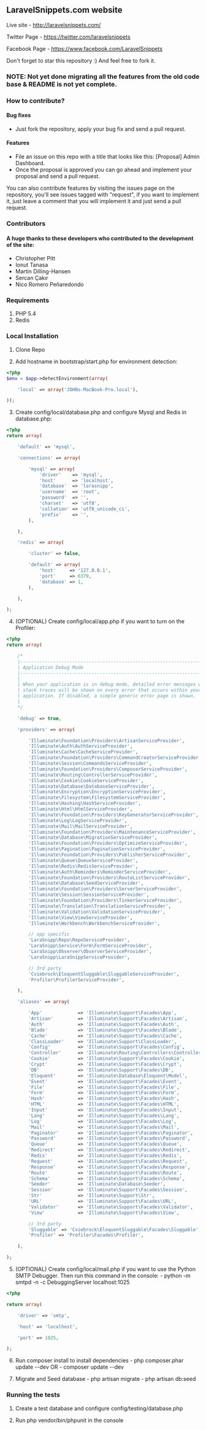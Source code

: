 ## LaravelSnippets.com website

Live site - http://laravelsnippets.com/

Twitter Page - https://twitter.com/laravelsnippets

Facebook Page - https://www.facebook.com/LaravelSnippets

Don't forget to star this repository :) And feel free to fork it.

### NOTE: Not yet done migrating all the features from the old code base & README is not yet complete.

### How to contribute?

#### Bug fixes
- Just fork the repository, apply your bug fix and send a pull request.

#### Features
- File an issue on this repo with a title that looks like this: [Proposal] Admin Dashboard.
- Once the proposal is approved you can go ahead and implement your proposal and send a pull request.

You can also contribute features by visiting the issues page on the repository, you'll see issues
tagged with "request", if you want to implement it, just leave a comment that you will implement it and
just send a pull request.

### Contributors

#### A huge thanks to these developers who contributed to the development of the site:
- Christopher Pitt
- Ionut Tanasa
- Martin Dilling-Hansen
- Sercan Çakır
- Nico Romero Peñaredondo

### Requirements

1. PHP 5.4
2. Redis

### Local Installation

1. Clone Repo

2. Add hostname in bootstrap/start.php for environment detection:

```PHP
<?php
$env = $app->detectEnvironment(array(

    'local' => array('JOHNs-MacBook-Pro.local'),

));
```

3. Create config/local/database.php and configure Mysql and Redis in database.php:

```PHP
<?php
return array(

    'default' => 'mysql',

    'connections' => array(

        'mysql' => array(
            'driver'    => 'mysql',
            'host'      => 'localhost',
            'database'  => 'larasnipp',
            'username'  => 'root',
            'password'  => '',
            'charset'   => 'utf8',
            'collation' => 'utf8_unicode_ci',
            'prefix'    => '',
        ),

    ),

    'redis' => array(

        'cluster' => false,

        'default' => array(
            'host'     => '127.0.0.1',
            'port'     => 6379,
            'database' => 1,
        ),

    ),

);
```

4. (OPTIONAL) Create config/local/app.php if you want to turn on the Profiler:

```PHP
<?php
return array(

    /*
    |--------------------------------------------------------------------------
    | Application Debug Mode
    |--------------------------------------------------------------------------
    |
    | When your application is in debug mode, detailed error messages with
    | stack traces will be shown on every error that occurs within your
    | application. If disabled, a simple generic error page is shown.
    |
    */

    'debug' => true,

    'providers' => array(

        'Illuminate\Foundation\Providers\ArtisanServiceProvider',
        'Illuminate\Auth\AuthServiceProvider',
        'Illuminate\Cache\CacheServiceProvider',
        'Illuminate\Foundation\Providers\CommandCreatorServiceProvider',
        'Illuminate\Session\CommandsServiceProvider',
        'Illuminate\Foundation\Providers\ComposerServiceProvider',
        'Illuminate\Routing\ControllerServiceProvider',
        'Illuminate\Cookie\CookieServiceProvider',
        'Illuminate\Database\DatabaseServiceProvider',
        'Illuminate\Encryption\EncryptionServiceProvider',
        'Illuminate\Filesystem\FilesystemServiceProvider',
        'Illuminate\Hashing\HashServiceProvider',
        'Illuminate\Html\HtmlServiceProvider',
        'Illuminate\Foundation\Providers\KeyGeneratorServiceProvider',
        'Illuminate\Log\LogServiceProvider',
        'Illuminate\Mail\MailServiceProvider',
        'Illuminate\Foundation\Providers\MaintenanceServiceProvider',
        'Illuminate\Database\MigrationServiceProvider',
        'Illuminate\Foundation\Providers\OptimizeServiceProvider',
        'Illuminate\Pagination\PaginationServiceProvider',
        'Illuminate\Foundation\Providers\PublisherServiceProvider',
        'Illuminate\Queue\QueueServiceProvider',
        'Illuminate\Redis\RedisServiceProvider',
        'Illuminate\Auth\Reminders\ReminderServiceProvider',
        'Illuminate\Foundation\Providers\RouteListServiceProvider',
        'Illuminate\Database\SeedServiceProvider',
        'Illuminate\Foundation\Providers\ServerServiceProvider',
        'Illuminate\Session\SessionServiceProvider',
        'Illuminate\Foundation\Providers\TinkerServiceProvider',
        'Illuminate\Translation\TranslationServiceProvider',
        'Illuminate\Validation\ValidationServiceProvider',
        'Illuminate\View\ViewServiceProvider',
        'Illuminate\Workbench\WorkbenchServiceProvider',

        // app specific
        'LaraSnipp\Repo\RepoServiceProvider',
        'LaraSnipp\Service\Form\FormServiceProvider',
        'LaraSnipp\Observer\ObserverServiceProvider',
        'LaraSnipp\LaraSnippServiceProvider',

        // 3rd party
        'Cviebrock\EloquentSluggable\SluggableServiceProvider',
        'Profiler\ProfilerServiceProvider',

    ),

    'aliases' => array(

        'App'             => 'Illuminate\Support\Facades\App',
        'Artisan'         => 'Illuminate\Support\Facades\Artisan',
        'Auth'            => 'Illuminate\Support\Facades\Auth',
        'Blade'           => 'Illuminate\Support\Facades\Blade',
        'Cache'           => 'Illuminate\Support\Facades\Cache',
        'ClassLoader'     => 'Illuminate\Support\ClassLoader',
        'Config'          => 'Illuminate\Support\Facades\Config',
        'Controller'      => 'Illuminate\Routing\Controllers\Controller',
        'Cookie'          => 'Illuminate\Support\Facades\Cookie',
        'Crypt'           => 'Illuminate\Support\Facades\Crypt',
        'DB'              => 'Illuminate\Support\Facades\DB',
        'Eloquent'        => 'Illuminate\Database\Eloquent\Model',
        'Event'           => 'Illuminate\Support\Facades\Event',
        'File'            => 'Illuminate\Support\Facades\File',
        'Form'            => 'Illuminate\Support\Facades\Form',
        'Hash'            => 'Illuminate\Support\Facades\Hash',
        'HTML'            => 'Illuminate\Support\Facades\HTML',
        'Input'           => 'Illuminate\Support\Facades\Input',
        'Lang'            => 'Illuminate\Support\Facades\Lang',
        'Log'             => 'Illuminate\Support\Facades\Log',
        'Mail'            => 'Illuminate\Support\Facades\Mail',
        'Paginator'       => 'Illuminate\Support\Facades\Paginator',
        'Password'        => 'Illuminate\Support\Facades\Password',
        'Queue'           => 'Illuminate\Support\Facades\Queue',
        'Redirect'        => 'Illuminate\Support\Facades\Redirect',
        'Redis'           => 'Illuminate\Support\Facades\Redis',
        'Request'         => 'Illuminate\Support\Facades\Request',
        'Response'        => 'Illuminate\Support\Facades\Response',
        'Route'           => 'Illuminate\Support\Facades\Route',
        'Schema'          => 'Illuminate\Support\Facades\Schema',
        'Seeder'          => 'Illuminate\Database\Seeder',
        'Session'         => 'Illuminate\Support\Facades\Session',
        'Str'             => 'Illuminate\Support\Str',
        'URL'             => 'Illuminate\Support\Facades\URL',
        'Validator'       => 'Illuminate\Support\Facades\Validator',
        'View'            => 'Illuminate\Support\Facades\View',

        // 3rd party
        'Sluggable' => 'Cviebrock\EloquentSluggable\Facades\Sluggable',
        'Profiler' => 'Profiler\Facades\Profiler',

    ),

);
```

5. (OPTIONAL) Create config/local/mail.php if you want to use the Python SMTP
    Debugger. Then run this command in the console:
        - python -m smtpd -n -c DebuggingServer localhost:1025

```PHP
<?php

return array(

    'driver' => 'smtp',

    'host' => 'localhost',

    'port' => 1025,

);
```

6. Run composer install to install dependencies
        - php composer.phar update --dev
        OR
        - composer update --dev

7. Migrate and Seed database
        - php artisan migrate
        - php artisan db:seed


### Running the tests

1. Create a test database and configure config/testing/database.php

2. Run php vendor/bin/phpunit in the console




